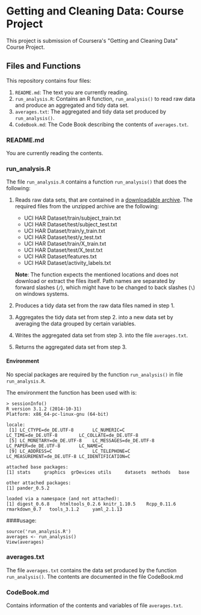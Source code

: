 # Getting and Cleaning Data: Course Project

This project is submission of Coursera's "Getting and Cleaning Data" Course Project.

## Files and Functions
This repository contains four files:

1. `README.md`: The text you are currently reading.
2. `run_analysis.R`: Contains an R function, `run_analysis()` to read raw data and produce an aggregated and tidy data set.
3. `averages.txt`: The aggregated and tidy data set produced by `run_analysis()`.
4. `CodeBook.md`: The Code Book describing the contents of `averages.txt`.

### README.md
You are currently reading the contents.

### run_analysis.R
The file `run_analysis.R` contains a function `run_analysis()` that does the following:

1. Reads raw data sets, that are contained in a [downloadable archive](https://d396qusza40orc.cloudfront.net/getdata%2Fprojectfiles%2FUCI%20HAR%20Dataset.zip).
The required files from the unzipped archive are the following:

    * UCI HAR Dataset/train/subject_train.txt
    * UCI HAR Dataset/test/subject_test.txt
    * UCI HAR Dataset/train/y_train.txt
    * UCI HAR Dataset/test/y_test.txt
    * UCI HAR Dataset/train/X_train.txt
    * UCI HAR Dataset/test/X_test.txt
    * UCI HAR Dataset/features.txt
    * UCI HAR Dataset/activity_labels.txt

    **Note**: The function expects the mentioned locations and does not download or extract the files itself.
    Path names are separated by forward slashes (`/`), which might have to be changed to back slashes (`\`) on windows systems.

2. Produces a tidy data set from the raw data files named in step 1.

3. Aggregates the tidy data set from step 2. into a new data set by averaging the data grouped by certain variables.

4. Writes the aggregated data set from step 3. into the file `averages.txt`.

5. Returns the aggregated data set from step 3.


#### Environment
No special packages are required by the function `run_analysis()` in file `run_analysis.R`.

The environment the function has been used with is:

```{r}
> sessionInfo()
R version 3.1.2 (2014-10-31)
Platform: x86_64-pc-linux-gnu (64-bit)

locale:
 [1] LC_CTYPE=de_DE.UTF-8       LC_NUMERIC=C               LC_TIME=de_DE.UTF-8        LC_COLLATE=de_DE.UTF-8    
 [5] LC_MONETARY=de_DE.UTF-8    LC_MESSAGES=de_DE.UTF-8    LC_PAPER=de_DE.UTF-8       LC_NAME=C                 
 [9] LC_ADDRESS=C               LC_TELEPHONE=C             LC_MEASUREMENT=de_DE.UTF-8 LC_IDENTIFICATION=C       

attached base packages:
[1] stats     graphics  grDevices utils     datasets  methods   base     

other attached packages:
[1] pander_0.5.2

loaded via a namespace (and not attached):
[1] digest_0.6.8    htmltools_0.2.6 knitr_1.10.5    Rcpp_0.11.6     rmarkdown_0.7   tools_3.1.2     yaml_2.1.13    
```

####usage:
```
source('run_analysis.R')
averages <- run_analysis()
View(averages)
```

### averages.txt

The file `averages.txt` contains the data set produced by the function `run_analysis()`.
The contents are documented in the file CodeBook.md

### CodeBook.md
Contains information of the contents and variables of file `averages.txt`.

